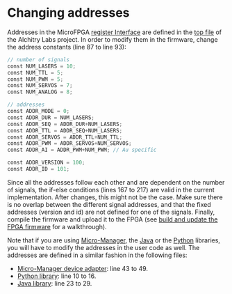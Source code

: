 # Changing addresses

Addresses in the MicroFPGA [register Interface](register_interface.md) are defined in the [top file](https://github.com/jdeschamps/MicroFPGA/blob/master/Au_firmware/source/au_top.luc) of the Alchitry Labs project. In order to modify them in the firmware, change the address constants (line 87 to line 93):

```verilog
// number of signals
const NUM_LASERS = 10;
const NUM_TTL = 5;
const NUM_PWM = 5;
const NUM_SERVOS = 7;
const NUM_ANALOG = 8;

// addresses
const ADDR_MODE = 0; 
const ADDR_DUR = NUM_LASERS; 
const ADDR_SEQ = ADDR_DUR+NUM_LASERS;
const ADDR_TTL = ADDR_SEQ+NUM_LASERS; 
const ADDR_SERVOS = ADDR_TTL+NUM_TTL; 
const ADDR_PWM = ADDR_SERVOS+NUM_SERVOS;
const ADDR_AI = ADDR_PWM+NUM_PWM; // Au specific

const ADDR_VERSION = 100;
const ADDR_ID = 101;
```

Since all the addresses follow each other and are dependent on the number of signals, the if-else conditions (lines 167 to 217) are valid in the current implementation. After changes, this might not be the case. Make sure there is no overlap between the different signal addresses, and that the fixed addresses (version and id) are not defined for one of the signals. Finally, compile the firmware and upload it to the FPGA (see [build and update the FPGA firmware](installing_microfpga.md) for a walkthrough).

Note that if you are using [Micro-Manager](using_micro-manager.md), the [Java](using_java.md) or the [Python](using_python.md) libraries, you will have to modify the addresses in the user code as well. The addresses are defined in a similar fashion in the following files:

- [Micro-Manager device adapter](https://github.com/jdeschamps/MicroFPGA/blob/master/Device_Adapter/MicroFPGA.cpp): line 43 to 49.
- [Python library](https://github.com/jdeschamps/MicroFPGA/blob/master/MicroFPGA-Py/microfpga/signals.py): line 10 to 16.
- [Java library](https://github.com/jdeschamps/MicroFPGA/blob/master/MicroFPGA-Java/src/main/java/de/embl/rieslab/microfpga/MicroFPGAController.java): line 23 to 29.

